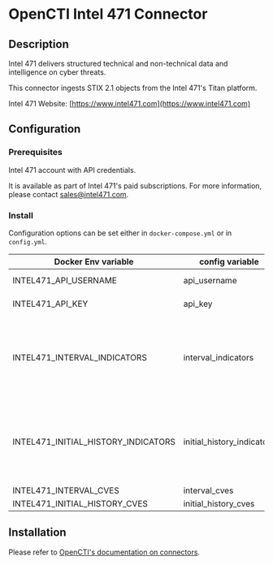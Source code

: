 # OpenCTI Intel 471 Connector

## Description

Intel 471 delivers structured technical and non-technical data and intelligence on cyber threats.

This connector ingests STIX 2.1 objects from the Intel 471's Titan platform.

Intel 471 Website: [https://www.intel471.com](https://www.intel471.com)

## Configuration

### Prerequisites 

Intel 471 account with API credentials.

It is available as part of Intel 471's paid subscriptions. For more information, please contact sales@intel471.com.

### Install

Configuration options can be set either in `docker-compose.yml` or in `config.yml`.

| Docker Env variable   | config variable | Description
| ----------------------|-----------------|------------
| INTEL471_API_USERNAME | api_username    | Titan API username
| INTEL471_API_KEY      | api_key         | Titan API key
| INTEL471_INTERVAL_INDICATORS     | interval_indicators     | Interval for malware indicators in minutes. If not set indicators won't be pulled.
| INTEL471_INITIAL_HISTORY_INDICATORS     | initial_history_indicators     | Interval for malware indicators in minutes. If not set indicators won't be pulled.
| INTEL471_INTERVAL_CVES     | interval_cves     | Ditto.
| INTEL471_INITIAL_HISTORY_CVES     | initial_history_cves     | Ditto.


## Installation

Please refer to [OpenCTI's documentation on connectors](https://www.notion.so/Connectors-4586c588462d4a1fb5e661f2d9837db8).